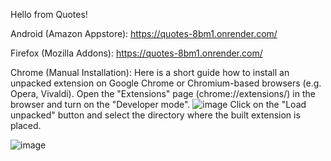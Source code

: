 Hello from Quotes!

Android (Amazon Appstore): https://quotes-8bm1.onrender.com/

Firefox (Mozilla Addons): https://quotes-8bm1.onrender.com/


Chrome (Manual Installation): 
Here is a short guide how to install an unpacked extension on Google Chrome or Chromium-based browsers (e.g. Opera, Vivaldi).
Open the "Extensions" page (chrome://extensions/) in the browser and turn on the "Developer mode".
![image](https://user-images.githubusercontent.com/37083469/220070535-29e53853-fb25-4bf9-b7a4-d89cdab12d5a.png)
Click on the "Load unpacked" button and select the directory where the built extension is placed.


![image](https://user-images.githubusercontent.com/37083469/219880555-83b9c141-fcce-4520-ae88-fc2c5edc5c28.png)
